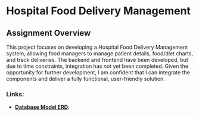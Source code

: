 # Hospital Food Delivery Management

## Assignment Overview

This project focuses on developing a Hospital Food Delivery Management system, allowing food managers to manage patient details, food/diet charts, and track deliveries. The backend and frontend have been developed, but due to time constraints, integration has not yet been completed. Given the opportunity for further development, I am confident that I can integrate the components and deliver a fully functional, user-friendly solution.

### Links:
- **[Database Model ERD](https://app.eraser.io/workspace/wHsVZJ1mBs7lUKKpqgpJ?origin=share)**:

